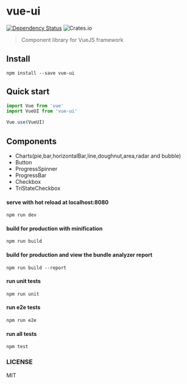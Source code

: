 # vue-ui
[![Dependency Status][daviddm-image]][daviddm-url] ![Crates.io](https://img.shields.io/github/license/mashape/apistatus.svg)

> Component library for VueJS framework

## Install

``` shell
npm install --save vue-ui
```

## Quick start
``` javascript
import Vue from 'vue'
import VueUI from 'vue-ui'

Vue.use(VueUI)
```

## Components

- Charts(pie,bar,horizontalBar,line,doughnut,area,radar and bubble)
- Button
- ProgressSpinner
- ProgressBar
- Checkbox
- TriStateCheckbox


#### serve with hot reload at localhost:8080
``` shell
npm run dev
```

#### build for production with minification
``` shell
npm run build
```

#### build for production and view the bundle analyzer report
``` shell
npm run build --report
```

#### run unit tests
``` shell
npm run unit
```

#### run e2e tests
``` shell
npm run e2e
```

#### run all tests
``` shell
npm test
```

### LICENSE
MIT

[daviddm-image]: https://david-dm.org/sudheerj/vue-ui.svg?theme=shields.io
[daviddm-url]: https://david-dm.org/sudheerj/vue-ui

